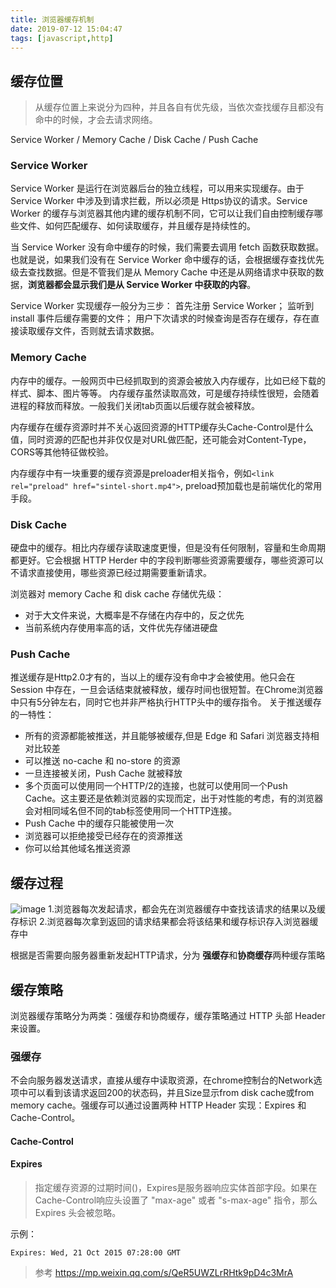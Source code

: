 ```yaml
---
title: 浏览器缓存机制
date: 2019-07-12 15:04:47
tags: [javascript,http]
---
```


## 缓存位置
>从缓存位置上来说分为四种，并且各自有优先级，当依次查找缓存且都没有命中的时候，才会去请求网络。

Service Worker / Memory Cache / Disk Cache / Push Cache

### Service Worker
Service Worker 是运行在浏览器后台的独立线程，可以用来实现缓存。由于 Service Worker 中涉及到请求拦截，所以必须是 Https协议的请求。Service Worker 的缓存与浏览器其他内建的缓存机制不同，它可以让我们自由控制缓存哪些文件、如何匹配缓存、如何读取缓存，并且缓存是持续性的。

当 Service Worker 没有命中缓存的时候，我们需要去调用 fetch 函数获取数据。也就是说，如果我们没有在 Service Worker 命中缓存的话，会根据缓存查找优先级去查找数据。但是不管我们是从 Memory Cache 中还是从网络请求中获取的数据，**浏览器都会显示我们是从 Service Worker 中获取的内容**。

Service Worker 实现缓存一般分为三步：
首先注册 Service Worker；
监听到 install 事件后缓存需要的文件；
用户下次请求的时候查询是否存在缓存，存在直接读取缓存文件，否则就去请求数据。

### Memory Cache
内存中的缓存。一般网页中已经抓取到的资源会被放入内存缓存，比如已经下载的样式、脚本、图片等等。
内存缓存虽然读取高效，可是缓存持续性很短，会随着进程的释放而释放。一般我们关闭tab页面以后缓存就会被释放。

内存缓存在缓存资源时并不关心返回资源的HTTP缓存头Cache-Control是什么值，同时资源的匹配也并非仅仅是对URL做匹配，还可能会对Content-Type，CORS等其他特征做校验。

内存缓存中有一块重要的缓存资源是preloader相关指令，例如`<link rel="preload" href="sintel-short.mp4">`,
preload预加载也是前端优化的常用手段。

### Disk Cache
硬盘中的缓存。相比内存缓存读取速度更慢，但是没有任何限制，容量和生命周期都更好。它会根据 HTTP Herder 中的字段判断哪些资源需要缓存，哪些资源可以不请求直接使用，哪些资源已经过期需要重新请求。

浏览器对 memory Cache 和 disk cache 存储优先级：
* 对于大文件来说，大概率是不存储在内存中的，反之优先
* 当前系统内存使用率高的话，文件优先存储进硬盘


### Push Cache
推送缓存是Http2.0才有的，当以上的缓存没有命中才会被使用。他只会在 Session 中存在，一旦会话结束就被释放，缓存时间也很短暂。在Chrome浏览器中只有5分钟左右，同时它也并非严格执行HTTP头中的缓存指令。
关于推送缓存的一特性：
* 所有的资源都能被推送，并且能够被缓存,但是 Edge 和 Safari 浏览器支持相对比较差
* 可以推送 no-cache 和 no-store 的资源
* 一旦连接被关闭，Push Cache 就被释放
* 多个页面可以使用同一个HTTP/2的连接，也就可以使用同一个Push Cache。这主要还是依赖浏览器的实现而定，出于对性能的考虑，有的浏览器会对相同域名但不同的tab标签使用同一个HTTP连接。
* Push Cache 中的缓存只能被使用一次
* 浏览器可以拒绝接受已经存在的资源推送
* 你可以给其他域名推送资源

## 缓存过程
![image](http://wx2.sinaimg.cn/mw690/a73bc6a1ly1g4wuqkp551j215i0q60vp.jpg)
1.浏览器每次发起请求，都会先在浏览器缓存中查找该请求的结果以及缓存标识
2.浏览器每次拿到返回的请求结果都会将该结果和缓存标识存入浏览器缓存中

根据是否需要向服务器重新发起HTTP请求，分为 **强缓存**和**协商缓存**两种缓存策略

## 缓存策略
浏览器缓存策略分为两类：强缓存和协商缓存，缓存策略通过 HTTP 头部 Header 来设置。

### 强缓存
不会向服务器发送请求，直接从缓存中读取资源，在chrome控制台的Network选项中可以看到该请求返回200的状态码，并且Size显示from disk cache或from memory cache。强缓存可以通过设置两种 HTTP Header 实现：Expires 和Cache-Control。
#### Cache-Control

#### Expires 
>指定缓存资源的过期时间()，Expires是服务器响应实体首部字段。如果在Cache-Control响应头设置了 "max-age" 或者 "s-max-age" 指令，那么 Expires 头会被忽略。

示例：
```
Expires: Wed, 21 Oct 2015 07:28:00 GMT
```






>参考
https://mp.weixin.qq.com/s/QeR5UWZLrRHtk9pD4c3MrA